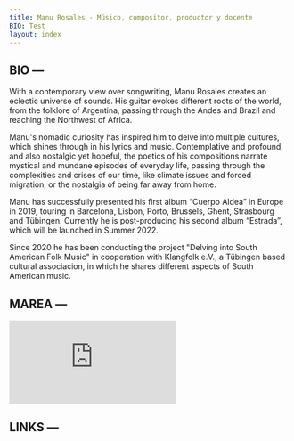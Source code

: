 ```yaml
---
title: Manu Rosales - Músico, compositor, productor y docente
BIO: Test
layout: index
---
```


<main>
    <section id="bio">
        <h2>
            BIO —
        </h2>
        <div id="bio-text">
            <p>
                With a contemporary view over songwriting, <span class="bold">Manu Rosales</span> creates an eclectic universe of sounds. His guitar evokes different roots of the world, from the folklore of Argentina, passing through the Andes and Brazil and reaching the Northwest of Africa.
            </p>
            <p>
                Manu's nomadic curiosity has inspired him to delve into multiple cultures, which shines through in his lyrics and music. Contemplative and profound, and also nostalgic yet hopeful, the poetics of his compositions narrate mystical and mundane episodes of everyday life, passing through the complexities and crises of our time, like climate issues and forced migration, or the nostalgia of being far away from home.
            </p>
            <p>
                Manu has successfully presented his first álbum <span class="bold">“Cuerpo Aldea”</span> in Europe in 2019, touring in Barcelona, Lisbon, Porto, Brussels, Ghent, Strasbourg and Tübingen. Currently he is post-producing his second album <span class="bold">“Estrada”</span>, which will be launched in Summer 2022.
            </p>
            <p>
                Since 2020 he has been conducting the project <span class="bold">"Delving into South American Folk Music"</span> in cooperation with Klangfolk e.V., a Tübingen based cultural associacion, in which he shares different aspects of South American music.
            </p>
        </div>
        <div id="bio-fotos">
            <div id="left-gallery-arrow">
                <i class="fa-solid fa-chevron-left"></i>
            </div>
            <div id="foto-1" class="foto">
            </div>
            <div id="foto-2" class="foto">
            </div>
            <div id="foto-3" class="foto">
            </div>
            <div id="right-gallery-arrow">
                <i class="fa-solid fa-chevron-right"></i>
            </div>
        </div>
        <h2>
            MAREA —
        </h2>
        <div id="bio-video">
            <iframe src="https://www.youtube.com/embed/POjvEmtovIk?controls=0" title="YouTube video player" frameborder="0" allow="accelerometer; autoplay; clipboard-write; encrypted-media; gyroscope; picture-in-picture" allowfullscreen></iframe>
        </div>
        <h2>
            LINKS —
        </h2>
        <div id="bio-text-links">
            <a href="https://open.spotify.com/artist/1CviTVT7wHkZab0k53O1Kj?si=y31kJpQOSzKlwq2IVpDaHg">
                <i class="fa-brands fa-spotify"></i>
            </a>
            <a href="https://www.youtube.com/c/ManuRosales">
                <i class="fa-brands fa-youtube"></i>
            </a>
            <a href="https://www.instagram.com/manurosalesmusico/">
                <i class="fa-brands fa-instagram"></i>
            </a>
            <a href="mailto:rosalesmanuelmail@gmail.com">
                <i class="fa fa-envelope"></i>
            </a>
        </div>
    </section>
</main>
